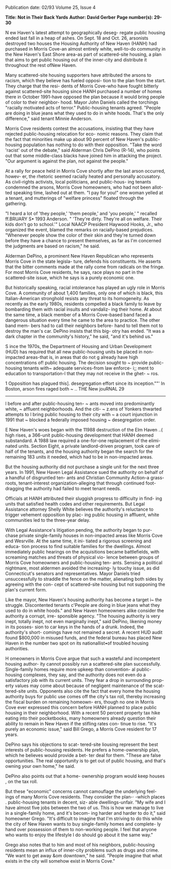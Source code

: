 Publication date: 02/93
Volume 25, Issue 4

**Title: Not in Their Back Yards**
**Author: David Gerber**
**Page number(s): 29-30**

N
ew Haven's latest attempt to geographically deseg-
regate public housing ended last fall in a heap of 
ashes. On Sept. 18 and Oct. 26, arsonists destroyed 
two houses the Housing Authority of New Haven (HANH) 
had purchased in Morris Cove-an almost entirely white, 
well-to-do community in the New Haven's East Shore 
area-as part of scattered-site housing, a plan that aims to 
get public housing out of the inner-city and distribute it 
throughout the rest ofNew Haven. 

Many scattered-site housing supporters have attributed 
the arsons to racism, which they believe has fueled opposi-
tion to the plan from the start. They charge that the resi-
dents of Morris Cove-who have fought bitterly against 
scattered-site housing since HANH purchased a number of 
homes there in October 1991-have opposed the plan 
because it would bring people of color to their neighbor-
hood. Mayor John Daniels called the torchings "racially 
motivated acts of terror." Public-housing tenants agreed. 
"People are doing in blue jeans what they used to do in 
white hoods. That's the only difference," said tenant 
Minnie Anderson. 

Morris Cove residents contest the accusations, insisting 
that they have rejected public-housing relocation for eco-
nomic reasons. They claim that the fact that 
minorities make up about 90 percent of 
New Haven's public-housing population 
has nothing to do with their opposition. 
"Take the word 'racist' out of the debate," 
said Alderman Chris DePino (R-14), who 
points out that some middle-class blacks 
have joined him in attacking the project. 
"Our argument is against the plan, not 
against the people." 

At a rally for peace held in Morris Cove 
shortly after the last arson occurred, howev-
er, the rhetoric seemed racially heated and 
personally accusatory. As civil-rights 
activists, local politicians, and public-hous-
ing tenants condemned the arsons, Morris 
Cove homeowners, who had not been allot-
ted speaking time, lashed out at them. "I 
pay for you!" one woman yelled at a tenant, 
and mutterings of "welfare princess" floated 
through the gathering. 

"I heard a lot of 'they people,' 'them 
people,' and 'you people,' " recalled 
ff.BRUARY S• 1993 
Anderson. " 'They're dirty. They're all on welfare. Their kids 
don't go to school.'" Local NAACP President Haywood 
Hooks, Jr., who organized the event, blamed the remarks on 
racially-based prejudices. "Whenever people show the color 
of their skin and they're turned down before they have a 
chance to present themselves, as far as I'm concerned the 
judgments are based on racism," he said. 

Alderman DePino, a prominent New Haven 
Republican who represents Morris Cove in the state legisla-
ture, defends his constituents. He asserts that the bitter 
comments made at the rally come from radicals on the 
fringe. For most Morris Cove residents, he says, race plays 
no part in the scattered-site issue, which he says is a purely 
economic one. 

But historically speaking, racial intolerance has played 
an ugly role in Morris Cove. A community of about 1,400 
families, only one of which is black, this Italian-American 
stronghold resists any threat to its homogeneity. As recently 
as the early 1980s, residents compelled a black family to 
leave by bombarding them with racial insults and vandaliz-
ing their home. At about the same time, a black member of 
a Morris Cove-based band faced a dangerous situation every 
time he came to the area to practice. The other band mem-
bers had to call their neighbors before-
hand to tell them not to destroy the 
man's car. DePino insists that this big-
otry has ended. "It was a dark chapter 
in the community's history," he said, 
"and it's behind us." 

S 
ince the 1970s, the Department 
of 
Housing 
and 
Urban 
Development 
(HUD) 
has 
required that all new public-housing 
units be placed in non-impacted 
areas-that is, in areas that do not g 
already have high concentrations of! 
public housing. The decision sought to ~ 
provide public-housing tenants with~ 
adequate services-from law enforce- i;; 
ment to education to transportation-l 
that they may not receive in the ghet- ~ 
ros. 

1 
Opposition has plagued this]. 
desegregation effort since its inception.""' 
In Boston, arson fires raged both ~ .. 
TH£ New jouRNAL 29

---

l before and after public-housing ten-
~ ants moved into predominantly white, 
~ affluent neighborhoods. And the citi-
~ z.ens of Yonkers thwarted attempts to 
l bring public housing to their city with 
~ a court injunction in 1991 that 
~ blocked a federally imposed housing 
~ desegregation order. 

E 
New Haven's woes began with the 
11988 destruction of the Elm Haven 
..( high rises, a 366-unit public-housing 
development that HANH deemed 
substandard. A 1988 law required a 
one-for-one replacement of the elimi-
nated units. Section Eight, a private 
landlord-driven program, took care of 
half of the tenants, and the housing 
authority began the search for the 
remaining 183 units it needed, which 
had to be in non-impacted areas. 

But the housing authority did not 
purchase a single unit for the next 
three years. In 1991, New Haven 
Legal Assistance sued the authority on 
behalf of a handful of disgruntled ten-
ants and Christian Community 
Action-a grass-roots, tenant-interest 
organization-alleging that through 
continued foot-dragging the authority 
had failed to meet tenant needs. 

Officials at HANH attributed their 
sluggish progress to difficulty in find-
ing units that satisfied health codes 
and other requirements. But Legal 
Assistance attorney Shelly White 
believes the authority's reluctance to 
trigger vehement opposition by plac-
ing public housing in affluent, white 
communities led to the three-year 
delay. 

With Legal Assistance's litigation 
pending, the authority began to pur-
chase private single-family houses in 
non-impacted areas like Morris Cove 
and Wesrville. At the same time, it ini-
tiated a rigorous screening and educa-
tion process to find suitable families 
for the dwellings. Almost immediately 
public hearings on the acquisitions 
became battlefields, with screaming 
matches and threats of physical vio-
lence between groups of Morris Cove 
homeowners and public-housing ten-
ants. Sensing a political nightmare, 
most aldermen avoided the increasing-
ly touchy issue, as did Connecticut's 
senators and representatives. Mayor 
Daniels tried unsuccessfully to straddle 
the fence on the matter, alienating 
both sides by agreeing with the con-
cept of scattered-site housing but not 
supponing the plan's current form. 

Like the mayor, New Haven's 
housing authority has become a target 
i~ the struggle. Discontented tenants 
c'People are doing in 
blue jeans what they 
used to do in white 
hoods." 
and New Haven homeowners alike 
consider the authority a corrupt, irre-
sponsible agency. "The housing 
authority is very inept, totally inept, 
not even marginally inept," said 
DePino, likening money in its posses-
sion to car keys in the hands of a 
drunk. Indeed, the authority's short-
comings have not remained a secret. A 
recent HUD audit found $800,000 in 
misused funds, and the federal bureau 
has placed New Haven in the number 
two spot on its nationallist•of troubled 
housing authorities. 

H
omeowners in Morris Cove 
argue that such a wasteful and 
incompetent housing author-
ity cannot possibly run a scattered-site 
plan successfully. Single-family homes 
require more upkeep than convention-
al public-housing complexes, they say, 
and the authority does not even do a 
satisfactory job with its current units. 
They fear a drop in surrounding prop-
erty values may come about because of 
negligent maintenance of the scat-
tered-site units. Opponents also cite 
the fact that every home the housing 
authority buys for public use comes off 
the city's tax roll, thereby increasing the 
fiscal burden on remaining homeown-
ers, though no one in Morris Cove ever 
expressed this concern before HANH 
planned to place public housing in 
their neighborhood. With a recent 50 
percent property tax hike eating into 
their pocketbooks, many homeowners 
already question their ability to remain 
in New Haven if the stifling rates con-
tinue to rise. "It's purely an economic 
issue," said Bill Grego, a Morris Cove 
resident for 17 years. 

DePino says his objections to scat-
tered-site liousing represent the best 
interests of public-housing residents. 
He prefers a home-ownership plan, 
which he believes would provide a bet-
ter deal for them. "These are false 
opportunities. The real opportunity is 
to get out of public housing, and that's 
owning your own home," he said. 

DePino also points out that a home-
ownership program would keep houses , 
on the tax roll. 

But these "economic" concerns 
cannot camouflage the underlying feel-
ings of many Morris Cove residents. 
They consider the plan-· -which places 
. public-housing tenants in decent, siz-
able dwellings-unfair. "My wife and I 
have almost five jobs between the two 
of us. This is how we manage to live in 
a single-family home, and it's becom-
ing harder and harder to do it," said 
homeowner Grego. "It's difficult to 
imagine that I'm striving to do this 
while the city of New Haven wants to 
buy single-family homes and complete-
ly hand over possession of them to 
non-working people. I feel that anyone 
who wants to enjoy the lifestyle I do 
should go about it the same way." 

Grego also notes that to him and 
most of his neighbors, public-housing 
residents mean an influx of inner-city 
problems such as drugs and crime. "We 
want to get away &om downtown," he 
said. "People imagine that what exists 
in the city will somehow exist in 
Morris Cove."